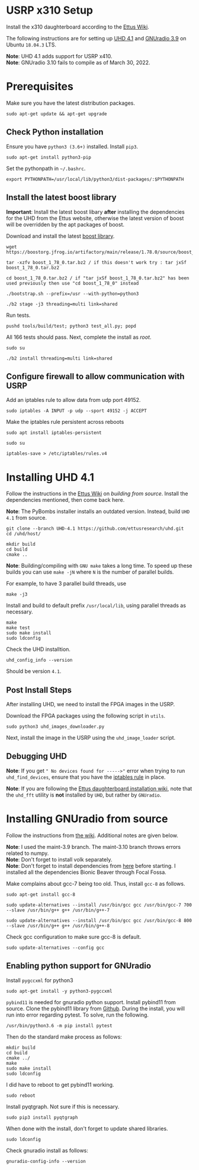 
# USRP x310 Setup

Install the x310 daughterboard according to the [Ettus Wiki](https://kb.ettus.com/USRP_X_Series_Quick_Start_(Daughterboard_Installation)).



The following instructions are for setting up [UHD 4.1](https://kb.ettus.com/UHD) and [GNUradio 3.9](https://www.gnuradio.org/)
on Ubuntu `18.04.3` LTS.

**Note**: UHD 4.1 adds support for USRP x410.  
**Note**: GNUradio 3.10 fails to compile as of March 30, 2022.


# Prerequisites
Make sure you have the latest distribution packages.
```
sudo apt-get update && apt-get upgrade
```


## Check Python installation  
Ensure you have `python3 (3.6+)` installed. Install `pip3`.

```
sudo apt-get install python3-pip
```

Set the pythonpath in `~/.bashrc`.
```
export PYTHONPATH=/usr/local/lib/python3/dist-packages/:$PYTHONPATH
```

## Install the latest boost library 

**Important**: Install the latest boost libary **after** installing the dependencies for the UHD from the Ettus website, otherwise the latest version of boost will be overridden by the apt packages of boost.

Download and install the latest [boost library](https://www.linuxfromscratch.org/blfs/view/svn/general/boost.html).

```
wget https://boostorg.jfrog.io/artifactory/main/release/1.78.0/source/boost_1_78_0.tar.bz2

tar -xzfv boost_1_78_0.tar.bz2 / if this doesn't work try : tar jxSf boost_1_78_0.tar.bz2

cd boost_1_78_0.tar.bz2 / if "tar jxSf boost_1_78_0.tar.bz2" has been used previously then use "cd boost_1_78_0" instead

./bootstrap.sh --prefix=/usr --with-python=python3

./b2 stage -j3 threading=multi link=shared
```
Run tests.
```
pushd tools/build/test; python3 test_all.py; popd
```
All 166 tests should pass.
Next, complete the install as *root*.

```
sudo su

./b2 install threading=multi link=shared   
```

## Configure firewall to allow communication with USRP

Add an iptables rule to allow data from udp port 49152.
```
sudo iptables -A INPUT -p udp --sport 49152 -j ACCEPT
```
Make the iptables rule persistent across reboots
```
sudo apt install iptables-persistent

sudo su

iptables-save > /etc/iptables/rules.v4
```





# Installing UHD 4.1
Follow the instructions in the [Ettus Wiki](https://files.ettus.com/manual/page_build_guide.html) on *building from source*. Install the dependencies mentioned, then come back here.

**Note**: The PyBombs installer installs an outdated version. Instead, build `UHD 4.1` from source.


```
git clone --branch UHD-4.1 https://github.com/ettusresearch/uhd.git
cd /uhd/host/

mkdir build
cd build
cmake ..
```
 
**Note**: Building/compiling with `GNU make` takes a long time. To speed up these builds you can use `make -jN` where `N` is the number of parallel builds.

For example, to have 3 parallel build threads, use
```
make -j3
```
Install and build to default prefix `/usr/local/lib`, using parallel threads as necessary.
```
make
make test
sudo make install
sudo ldconfig
```

Check the UHD installtion.
```
uhd_config_info --version
```
Should be version `4.1`.

## Post Install Steps 
After installing UHD, we need to install the FPGA images in the USRP.

Download the FPGA packages using the following script in `utils`.
```
sudo python3 uhd_images_downloader.py
```
Next, install the image in the USRP using the `uhd_image_loader` script.

## Debugging UHD

**Note**: If you get `" No devices found for ----->"` error when trying to run `uhd_find_devices`, ensure that you have the [iptables rule](#configure-firewall-to-allow-communication-with-usrp) in place.


**Note**: If you are following the [Ettus daughterboard installation wiki](https://kb.ettus.com/USRP_X_Series_Quick_Start_(Daughterboard_Installation)), note that the `uhd_fft` utility is **not** installed by `UHD`, but rather by `GNUradio`.


# Installing GNUradio from source

Follow the instructions from [the wiki](https://wiki.gnuradio.org/index.php/InstallingGR#From_Source). Additional notes are given below.

**Note**: I used the maint-3.9 branch.
The maint-3.10 branch throws errors related to numpy.    
**Note**: Don't forget to install volk separately.  
**Note**: Don't forget to install dependencies from [here](https://wiki.gnuradio.org/index.php?title=UbuntuInstall#Focal_Fossa_.2820.04.29_through_Impish_Indri_.2821.10.29) before starting. I installed all the dependencies Bionic Beaver through Focal Fossa.


Make complains about gcc-7 being too old. Thus, install `gcc-8` as follows.

```
sudo apt-get install gcc-8

sudo update-alternatives --install /usr/bin/gcc gcc /usr/bin/gcc-7 700 --slave /usr/bin/g++ g++ /usr/bin/g++-7

sudo update-alternatives --install /usr/bin/gcc gcc /usr/bin/gcc-8 800 --slave /usr/bin/g++ g++ /usr/bin/g++-8
```

Check gcc configuration to make sure gcc-8 is default.
```
sudo update-alternatives --config gcc
```

## Enabling python support for GNUradio

Install `pygccxml` for python3
```
sudo apt-get install -y python3-pygccxml
```

`pybind11` is needed for gnuradio python support.
Install pybind11 from source. Clone the pybind11 library from [Github](https://github.com/pybind/pybind11).
During the install, you will run into error regarding pytest.
To solve, run the following.
```
/usr/bin/python3.6 -m pip install pytest
```
Then do the standard make process as follows:

```
mkdir build
cd build
cmake ../
make
sudo make install
sudo ldconfig
```

I did have to reboot to get pybind11 working. 
```
sudo reboot
```

Install pyqtgraph. Not sure if this is necessary.
```
sudo pip3 install pyqtgraph
```

When done with the install, don't forget to update shared libraries.
```
sudo ldconfig
```

Check gnuradio install as follows:
```
gnuradio-config-info --version
```

